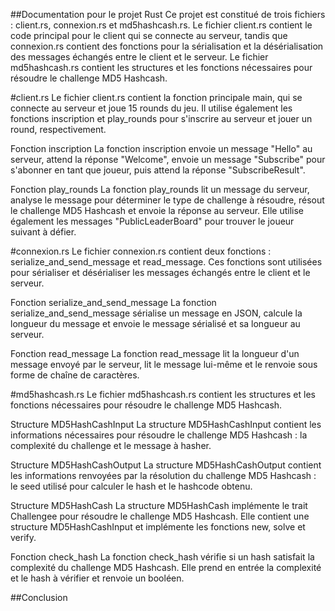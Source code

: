 ##Documentation pour le projet Rust
Ce projet est constitué de trois fichiers : client.rs, connexion.rs et md5hashcash.rs. Le fichier client.rs contient le code principal pour le client qui se connecte au serveur, tandis que connexion.rs contient des fonctions pour la sérialisation et la désérialisation des messages échangés entre le client et le serveur. Le fichier md5hashcash.rs contient les structures et les fonctions nécessaires pour résoudre le challenge MD5 Hashcash.

#client.rs
Le fichier client.rs contient la fonction principale main, qui se connecte au serveur et joue 15 rounds du jeu. Il utilise également les fonctions inscription et play_rounds pour s'inscrire au serveur et jouer un round, respectivement.

Fonction inscription
La fonction inscription envoie un message "Hello" au serveur, attend la réponse "Welcome", envoie un message "Subscribe" pour s'abonner en tant que joueur, puis attend la réponse "SubscribeResult".

Fonction play_rounds
La fonction play_rounds lit un message du serveur, analyse le message pour déterminer le type de challenge à résoudre, résout le challenge MD5 Hashcash et envoie la réponse au serveur. Elle utilise également les messages "PublicLeaderBoard" pour trouver le joueur suivant à défier.

#connexion.rs
Le fichier connexion.rs contient deux fonctions : serialize_and_send_message et read_message. Ces fonctions sont utilisées pour sérialiser et désérialiser les messages échangés entre le client et le serveur.

Fonction serialize_and_send_message
La fonction serialize_and_send_message sérialise un message en JSON, calcule la longueur du message et envoie le message sérialisé et sa longueur au serveur.

Fonction read_message
La fonction read_message lit la longueur d'un message envoyé par le serveur, lit le message lui-même et le renvoie sous forme de chaîne de caractères.

#md5hashcash.rs
Le fichier md5hashcash.rs contient les structures et les fonctions nécessaires pour résoudre le challenge MD5 Hashcash.

Structure MD5HashCashInput
La structure MD5HashCashInput contient les informations nécessaires pour résoudre le challenge MD5 Hashcash : la complexité du challenge et le message à hasher.

Structure MD5HashCashOutput
La structure MD5HashCashOutput contient les informations renvoyées par la résolution du challenge MD5 Hashcash : le seed utilisé pour calculer le hash et le hashcode obtenu.

Structure MD5HashCash
La structure MD5HashCash implémente le trait Challengee pour résoudre le challenge MD5 Hashcash. Elle contient une structure MD5HashCashInput et implémente les fonctions new, solve et verify.

Fonction check_hash
La fonction check_hash vérifie si un hash satisfait la complexité du challenge MD5 Hashcash. Elle prend en entrée la complexité et le hash à vérifier et renvoie un booléen.

##Conclusion
